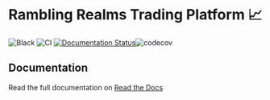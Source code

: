 # Rambling Realms Trading Platform :chart_with_upwards_trend:
![Black](https://img.shields.io/badge/code%20style-black-000000.svg) ![CI](https://github.com/mjacobsen32/ramblingrealms-trading/actions/workflows/ci.yml/badge.svg) [![Documentation Status](https://readthedocs.org/projects/ramblingrealms-trading/badge/?version=latest)](https://ramblingrealms-trading.readthedocs.io/en/latest/?badge=latest)![codecov](https://codecov.io/gh/mjacobsen/ramblingrealms-trading/update_docs/assets/coverage.svg)

## Documentation
Read the full documentation on [Read the Docs](https://ramblingrealms-trading.readthedocs.io/en/latest/)
